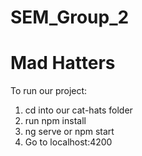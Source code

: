 # SEM_Group_2
# Mad Hatters

To run our project:
1. cd into our cat-hats folder
2. run npm install
3. ng serve or npm start
4. Go to localhost:4200
